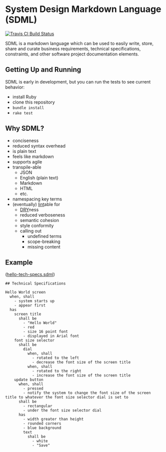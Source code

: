 # System Design Markdown Language (SDML)

[![Travis CI Build Status](https://travis-ci.org/jmbarnardgh/SDML.svg?branch=master)](https://travis-ci.org/jmbarnardgh/SDML)

SDML is a markdown language which can be used to easily write, store, share and curate business requirements, technical specifications, constraints, and other software project documentation elements.

## Getting Up and Running

SDML is early in development, but you can run the tests to see current behavior:

  - install Ruby
  - clone this repository
  - `bundle install`
  - `rake test`

## Why SDML?

  - conciseness
  - reduced syntax overhead
  - is plain text
  - feels like markdown
  - supports agile
  - transpile-able
    + JSON
    + English (plain text)
    + Markdown
    + HTML
    + etc.
  - namespacing key terms
  - (eventually) [lint](https://en.wikipedia.org/wiki/Lint_(software))able for
    + [DRY](https://en.wikipedia.org/wiki/Don%27t_repeat_yourself)ness
    + reduced verboseness
    + semantic cohesion
    + style conformity
    + calling out
      * undefined terms
      * scope-breaking 
      * missing content

## Example

([hello-tech-specs.sdml](/examples/hello-tech-specs.sdml))
```
## Technical Specifications

Hello World screen
  when, shall
    - system starts up
    - appear first
  has
    screen title
      shall be
        - "Hello World"
        - red
        - size 16 point font
        - displayed in Arial font
    font size selector
      shall be
        dial
          when, shall
            - rotated to the left
            - decrease the font size of the screen title
          when, shall
            - rotated to the right
            - increase the font size of the screen title           
    update button
      when, shall
        - pressed
        - notify the system to change the font size of the screen title to whatever the font size selector dial is set to
      shall be
        - rectangular
        - under the font size selector dial
      has
        - width greater than height
        - rounded corners
        - blue background
        text
          shall be
            - white
            - "Save"
```